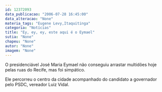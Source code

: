 ```yaml
---
id: 12372093
data_publicacao: "2006-07-28 16:45:00"
data_alteracao: "None"
materia_tags: "Eugene Levy,Itaquitinga"
categoria: "Notícias"
title: "Ey, ey, ey, este aqui é o Eymael"
sutia: "None"
chapeu: "None"
autor: "None"
imagem: "None"
---
```

<p><P>O presidenciável José Maria Eymael não conseguiu arrastar multidões hoje pelas ruas do Recife, mas foi simpático.</P></p>
<p><P>Ele percorreu o centro da cidade acompanhado do candidato a governador pelo PSDC, vereador Luiz Vidal.</P> </p>
